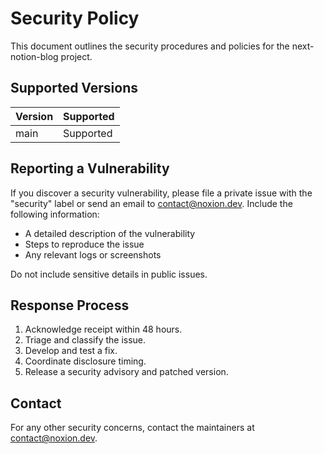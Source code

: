 # Security Policy

This document outlines the security procedures and policies for the next-notion-blog project.

## Supported Versions

| Version | Supported |
| ------- | --------- |
| main    | Supported |

## Reporting a Vulnerability

If you discover a security vulnerability, please file a private issue with the "security" label or send an email to contact@noxion.dev. Include the following information:

- A detailed description of the vulnerability
- Steps to reproduce the issue
- Any relevant logs or screenshots

Do not include sensitive details in public issues.

## Response Process

1. Acknowledge receipt within 48 hours.
2. Triage and classify the issue.
3. Develop and test a fix.
4. Coordinate disclosure timing.
5. Release a security advisory and patched version.

## Contact

For any other security concerns, contact the maintainers at contact@noxion.dev. 